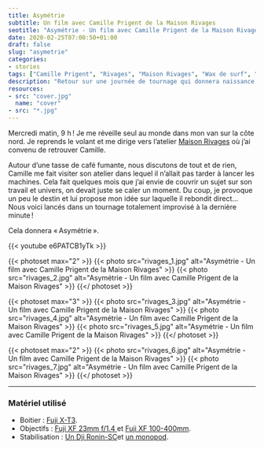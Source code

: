 ```yaml
---
title: Asymétrie
subtitle: Un film avec Camille Prigent de la Maison Rivages
seotitle: "Asymétrie - Un film avec Camille Prigent de la Maison Rivages"
date: 2020-02-25T07:00:50+01:00
draft: false
slug: "asymetrie"
categories:
- stories
tags: ["Camille Prigent", "Rivages", "Maison Rivages", "Wax de surf", "Wax", "Surf", "Finistère", "Menuiserie", "Design", "Bretagne", "Artisan", "Artisanat", "Bois"]
description: "Retour sur une journée de tournage qui donnera naissance à « Asymétrie », un film improvisé à la dernière minute avec Camille Prigent de la Maison Rivages."
resources:
- src: "cover.jpg"
  name: "cover"
- src: "*.jpg"
---
```


Mercredi matin, 9 h ! Je me réveille seul au monde dans mon van sur la côte nord. Je reprends le volant et me dirige vers l’atelier [Maison Rivages](http://maison-rivages.com) où j’ai convenu de retrouver Camille.

Autour d’une tasse de café fumante, nous discutons de tout et de rien, Camille me fait visiter son atelier dans lequel il n’allait pas tarder à lancer les machines. Cela fait quelques mois que j’ai envie de couvrir un sujet sur son travail et univers, on devait juste se caler un moment. Du coup, je provoque un peu le destin et lui propose mon idée sur laquelle il rebondit direct... Nous voici lancés dans un tournage totalement improvisé à la dernière minute !

Cela donnera « Asymétrie ».

<div>
{{< youtube e6PATCB1yTk >}}
</div>

{{< photoset max="2" >}}
  {{< photo src="rivages_1.jpg" alt="Asymétrie - Un film avec Camille Prigent de la Maison Rivages" >}}
  {{< photo src="rivages_2.jpg" alt="Asymétrie - Un film avec Camille Prigent de la Maison Rivages" >}}
{{</ photoset >}}

{{< photoset max="3" >}}
  {{< photo src="rivages_3.jpg" alt="Asymétrie - Un film avec Camille Prigent de la Maison Rivages" >}}
  {{< photo src="rivages_4.jpg" alt="Asymétrie - Un film avec Camille Prigent de la Maison Rivages" >}}
  {{< photo src="rivages_5.jpg" alt="Asymétrie - Un film avec Camille Prigent de la Maison Rivages" >}}
{{</ photoset >}}

{{< photoset max="2" >}}
  {{< photo src="rivages_6.jpg" alt="Asymétrie - Un film avec Camille Prigent de la Maison Rivages" >}}
  {{< photo src="rivages_7.jpg" alt="Asymétrie - Un film avec Camille Prigent de la Maison Rivages" >}}
{{</ photoset >}}

***

### Matériel utilisé

* Boitier : [Fuji X-T3](https://www.digit-photo.com/FUJI-X-T3-Boitier-Nu-Noir-rFUJIXT3BK.html?dpa_id=23).
* Objectifs : [ Fuji XF 23mm f/1.4 ](https://www.digit-photo.com/FUJI-XF-23mm-f-1-4-R-rFUJI11508.html?dpa_id=23) et [Fuji XF 100-400mm](https://www.digit-photo.com/FUJI-XF-100-400mm-f-4-5-5-6-R-LM-OIS-WR-Noir-rFUJI16501109.html?dpa_id=23).
* Stabilisation : [Un Dji Ronin-SC](https://www.digit-photo.com/DJI-Ronin-SC-Stabilisateur-rDJIRONINSC.html?dpa_id=23)et [un monopod](https://amzn.to/36gMxdM).
